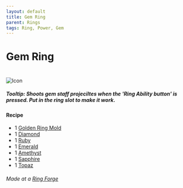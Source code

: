 ```yaml
---
layout: default
title: Gem Ring
parent: Rings
tags: Ring, Power, Gem
---
```


# Gem Ring
#
![Icon](https://raw.githubusercontent.com/KoekMeneer/SupernovaMod/main/Items/Accessories/Rings/GemRing.png)

##### Tooltip: *Shoots gem staff projeciltes when the 'Ring Ability button' is pressed. Put in the ring slot to make it work.*

#### Recipe
- 1 [Golden Ring Mold](https://koekmeneer.github.io/SupernovaMod/docs/items/materials/golden_ring_mold)
- 1 [Diamond](https://terraria.fandom.com/wiki/Diamond)
- 1 [Ruby](https://terraria.fandom.com/wiki/Ruby)
- 1 [Emerald](https://terraria.fandom.com/wiki/Emerald)
- 1 [Amethyst](https://terraria.fandom.com/wiki/Amethyst)
- 1 [Sapphire](https://terraria.fandom.com/wiki/Sapphire)
- 1 [Topaz](https://terraria.fandom.com/wiki/Topaz)

###### Made at a [Ring Forge](https://koekmeneer.github.io/SupernovaMod/docs/items/tiles/ring_forge)